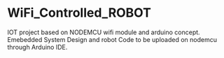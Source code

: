 # WiFi_Controlled_ROBOT
IOT project based on NODEMCU wifi module and arduino concept.
Emebedded System Design and robot
Code to be uploaded on nodemcu through Arduino IDE.

